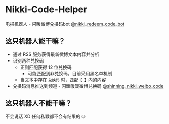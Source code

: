 # Nikki-Code-Helper

电报机器人 - 闪暖微博兑换码bot [@nikki_redeem_code_bot](https://t.me/nikki_redeem_code_bot)

## 这只机器人能干嘛？

- 通过 RSS 服务获得最新微博文本内容并分析
- 识别两种兑换码
  - 正则匹配获得 12 位兑换码
    - 可能匹配到非兑换码，目前采用黑名单机制
  - 当文本中存在 `兑换码` 时，匹配`【 】`内的内容
- 兑换码消息推送到频道 - 闪耀暖暖微博兑换码 [@shinning_nikki_weibo_code](https://t.me/shinning_nikki_weibo_code)

## 这只机器人不能干嘛？

不会说话 XD 任何私戳都不会有结果的 🤐